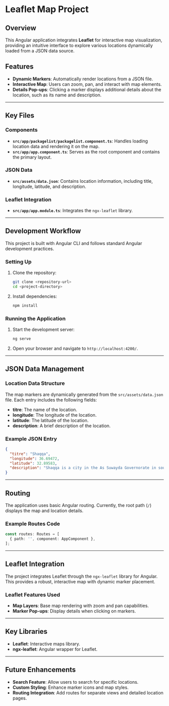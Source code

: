 # Leaflet Map Project

## Overview
This Angular application integrates **Leaflet** for interactive map visualization, providing an intuitive interface to explore various locations dynamically loaded from a JSON data source.

## Features
- **Dynamic Markers**: Automatically render locations from a JSON file.
- **Interactive Map**: Users can zoom, pan, and interact with map elements.
- **Details Pop-ups**: Clicking a marker displays additional details about the location, such as its name and description.

---

## Key Files
### Components
- **`src/app/packagelist/packagelist.component.ts`**: Handles loading location data and rendering it on the map.
- **`src/app/app.component.ts`**: Serves as the root component and contains the primary layout.

### JSON Data
- **`src/assets/data.json`**: Contains location information, including title, longitude, latitude, and description.

### Leaflet Integration
- **`src/app/app.module.ts`**: Integrates the `ngx-leaflet` library.

---

## Development Workflow
This project is built with Angular CLI and follows standard Angular development practices.

### Setting Up
1. Clone the repository:
   ```bash
   git clone <repository-url>
   cd <project-directory>
   ```
2. Install dependencies:
   ```bash
   npm install
   ```

### Running the Application
1. Start the development server:
   ```bash
   ng serve
   ```
2. Open your browser and navigate to `http://localhost:4200/`.

---

## JSON Data Management
### Location Data Structure
The map markers are dynamically generated from the `src/assets/data.json` file. Each entry includes the following fields:
- **titre**: The name of the location.
- **longitude**: The longitude of the location.
- **latitude**: The latitude of the location.
- **description**: A brief description of the location.

### Example JSON Entry
```json
{
  "titre": "Shaqqa",
  "longitude": 36.69472,
  "latitude": 32.89583,
  "description": "Shaqqa is a city in the As Suwayda Governorate in southern Syria, inhabited primarily by Druze descendants."
}
```

---

## Routing
The application uses basic Angular routing. Currently, the root path (`/`) displays the map and location details.

### Example Routes Code
```typescript
const routes: Routes = [
  { path: '', component: AppComponent },
];
```

---

## Leaflet Integration
The project integrates Leaflet through the `ngx-leaflet` library for Angular. This provides a robust, interactive map with dynamic marker placement.

### Leaflet Features Used
- **Map Layers**: Base map rendering with zoom and pan capabilities.
- **Marker Pop-ups**: Display details when clicking on markers.

---

## Key Libraries
- **Leaflet**: Interactive maps library.
- **ngx-leaflet**: Angular wrapper for Leaflet.

---

## Future Enhancements
- **Search Feature**: Allow users to search for specific locations.
- **Custom Styling**: Enhance marker icons and map styles.
- **Routing Integration**: Add routes for separate views and detailed location pages.

